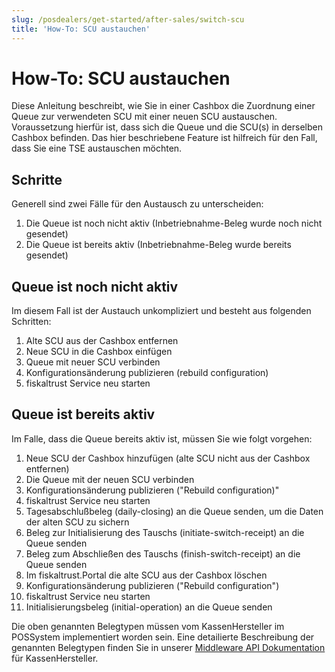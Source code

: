 ```yaml
---
slug: /posdealers/get-started/after-sales/switch-scu
title: 'How-To: SCU austauchen'
---
```


# How-To: SCU austauchen

Diese Anleitung beschreibt, wie Sie in einer Cashbox die Zuordnung einer Queue zur verwendeten SCU mit einer neuen SCU austauschen. Voraussetzung hierfür ist, dass sich die Queue und die SCU(s) in derselben Cashbox befinden.
Das hier beschriebene Feature ist hilfreich für den Fall, dass Sie eine TSE austauschen möchten.

## Schritte

Generell sind zwei Fälle für den Austausch zu unterscheiden:

1. Die Queue ist noch nicht aktiv (Inbetriebnahme-Beleg wurde noch nicht gesendet)
2. Die Queue ist bereits aktiv (Inbetriebnahme-Beleg wurde bereits gesendet)

## Queue ist noch nicht aktiv

Im diesem Fall ist der Austauch unkompliziert und besteht aus folgenden Schritten:

1. Alte SCU aus der Cashbox entfernen
2. Neue SCU in die Cashbox einfügen
3. Queue mit neuer SCU verbinden
4. Konfigurationsänderung publizieren (rebuild configuration)
5. fiskaltrust Service neu starten

## Queue ist bereits aktiv

Im Falle, dass die Queue bereits aktiv ist, müssen Sie wie folgt vorgehen:

1. Neue SCU der Cashbox hinzufügen (alte SCU nicht aus der Cashbox entfernen)
2. Die Queue mit der neuen SCU verbinden
3. Konfigurationsänderung publizieren ("Rebuild configuration)"
4. fiskaltrust Service neu starten
5. Tagesabschlußbeleg (daily-closing) an die Queue senden, um die Daten der alten SCU zu sichern
6. Beleg zur Initialisierung des Tauschs (initiate-switch-receipt) an die Queue senden
7. Beleg zum Abschließen des Tauschs (finish-switch-receipt) an die Queue senden
8. Im fiskaltrust.Portal die alte SCU aus der Cashbox löschen
9. Konfigurationsänderung publizieren ("Rebuild configuration")
10. fiskaltrust Service neu starten
11. Initialisierungsbeleg (initial-operation) an die Queue senden

Die oben genannten Belegtypen müssen vom KassenHersteller im POSSystem implementiert worden sein. Eine detailierte Beschreibung der genannten Belegtypen finden Sie in unserer [Middleware API Dokumentation](https://docs.fiskaltrust.cloud/docs/poscreators/middleware-doc/germany/reference-tables/ftreceiptcase) für KassenHersteller.

